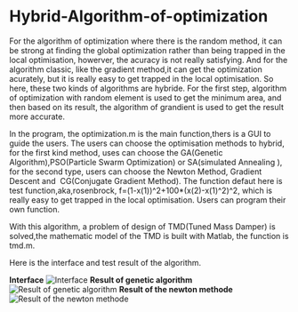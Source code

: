 # Hybrid-Algorithm-of-optimization
For the algorithm of optimization where there is the random method, it can be strong at finding the global optimization rather than being 
trapped in the local optimisation, howerver, the acuracy is not really satisfying. And  for the algorithm classic, like the gradient method,it can get the optimization acurately, but it is really easy to get trapped in the local optimisation. So here, these two kinds of algorithms are hybride. For the first step,  algorithm of optimization with random element is used to get the minimum area, and then based on its result, the algorithm of grandient is used to get the result more accurate.

In the program, the optimization.m is the main function,thers is a GUI to guide the users. The users can choose the optimisation methods to hybrid, for the first kind method, uses can choose the GA(Genetic Algorithm),PSO(Particle Swarm Optimization) or SA(simulated Annealing ), for the second type, users can choose the Newton Method, Gradient Descent and  CG(Conjugate Gradient Method). The function defaut here is test function,aka,rosenbrock, f=(1-x(1))^2+100*(x(2)-x(1)^2)^2, which is really easy to get trapped in the local optimisation. Users can program their own function. 

With this algorithm, a problem of design of TMD(Tuned Mass Damper) is solved,the mathematic model of the TMD is built with Matlab, the function is tmd.m. 

Here is the interface and test result of the algorithm.

**Interface**
![Interface](https://github.com/kyle662606957/Hybrid-Algorithm-of-optimization/blob/master/Img/Interface.PNG)
**Result of genetic algorithm**
![Result of genetic algorithm](https://github.com/kyle662606957/Hybrid-Algorithm-of-optimization/blob/master/Img/Result%20of%20Genetic%20Algorithm.PNG)
**Result of the newton methode**
![Result of the newton methode](https://github.com/kyle662606957/Hybrid-Algorithm-of-optimization/blob/master/Img/result%20of%20the%20Newton%20Method.PNG)
